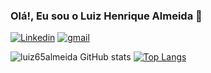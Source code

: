 ### Olá!, Eu sou o Luiz Henrique Almeida 👋

[![Linkedin](https://img.shields.io/badge/LinkedIn-0077B5?style=for-the-badge&logo=linkedin&logoColor=white)](https://www.linkedin.com/in/luiz-henrique-almeida-80554220a/) 
[![gmail](https://img.shields.io/badge/Gmail-D14836?style=for-the-badge&logo=gmail&logoColor=white)](mailto:luizhenrique65almeida@gmail.com)

![luiz65almeida GitHub stats](https://github-readme-stats.vercel.app/api?username=luiz65almeida&show_icons=true&theme=tokyonight) [![Top Langs](https://github-readme-stats.vercel.app/api/top-langs/?username=luiz65almeida&layout=donut)](https://https://github.com/Luiz65almeida/github-readme-stats)



